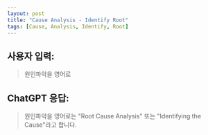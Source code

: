 ```yaml
---
layout: post
title: "Cause Analysis - Identify Root"
tags: [Cause, Analysis, Identify, Root]
---
```


## 사용자 입력:
> 원인파악을 영어로

## ChatGPT 응답:
> 원인파악을 영어로는 "Root Cause Analysis" 또는 "Identifying the Cause"라고 합니다.

